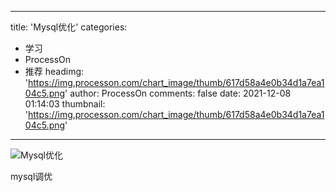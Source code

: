 
---
title: 'Mysql优化'
categories: 
 - 学习
 - ProcessOn
 - 推荐
headimg: 'https://img.processon.com/chart_image/thumb/617d58a4e0b34d1a7ea104c5.png'
author: ProcessOn
comments: false
date: 2021-12-08 01:14:03
thumbnail: 'https://img.processon.com/chart_image/thumb/617d58a4e0b34d1a7ea104c5.png'
---

<div>   
<img class="thumb" alt="Mysql优化" src="https://img.processon.com/chart_image/thumb/617d58a4e0b34d1a7ea104c5.png" referrerpolicy="no-referrer">
<p>mysql调优</p>  
</div>
            